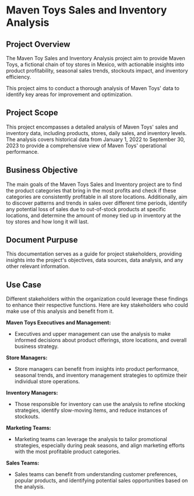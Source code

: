 # Maven Toys Sales and Inventory Analysis

## Project Overview
The Maven Toy Sales and Inventory Analysis project aim to provide Maven Toys, a fictional chain of toy stores in Mexico, with actionable insights into product profitability, seasonal sales trends, stockouts impact, and inventory efficiency.

This project aims to conduct a thorough analysis of Maven Toys' data to identify key areas for improvement and optimization.

## Project Scope

This project encompasses a detailed analysis of Maven Toys' sales and inventory data, including products, stores, daily sales, and inventory levels. The analysis covers historical data from January 1, 2022 to September 30, 2023 to provide a comprehensive view of Maven Toys' operational performance.

## Business Objective

The main goals of the Maven Toys Sales and Inventory project are to find the product categories that bring in the most profits and check if these categories are consistently profitable in all store locations. Additionally, aim to discover patterns and trends in sales over different time periods, identify any potential loss of sales due to out-of-stock products at specific locations, and determine the amount of money tied up in inventory at the toy stores and how long it will last.

## Document Purpuse

This documentation serves as a guide for project stakeholders, providing insights into the project's objectives, data sources, data analysis, and any other relevant information. 

## Use Case

Different stakeholders within the organization could leverage these findings to enhance their respective functions. Here are key stakeholders who could make use of this analysis and benefit from it.

**Maven Toys Executives and Management:**
- Executives and upper management can use the analysis to make informed decisions about product offerings, store locations, and overall business strategy.

**Store Managers:**
- Store managers can benefit from insights into product performance, seasonal trends, and inventory management strategies to optimize their individual store operations.

**Inventory Managers:**
- Those responsible for inventory can use the analysis to refine stocking strategies, identify slow-moving items, and reduce instances of stockouts.

**Marketing Teams:** 
- Marketing teams can leverage the analysis to tailor promotional strategies, especially during peak seasons, and align marketing efforts with the most profitable product categories.

**Sales Teams:** 
- Sales teams can benefit from understanding customer preferences, popular products, and identifying potential sales opportunities based on the analysis.
